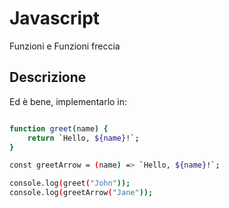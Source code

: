 # Javascript

Funzioni e Funzioni freccia

## Descrizione


Ed è bene, implementarlo in:

<script>
</script>

```bash

function greet(name) {
    return `Hello, ${name}!`;
}

const greetArrow = (name) => `Hello, ${name}!`;

console.log(greet("John"));
console.log(greetArrow("Jane"));

```